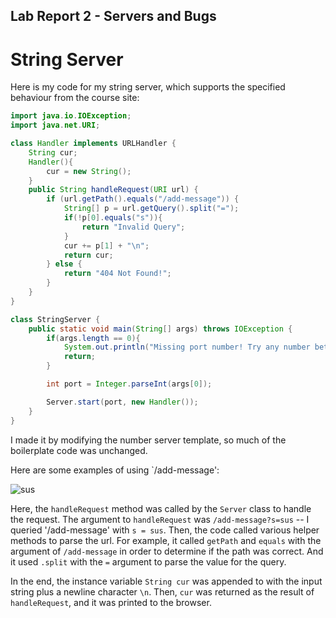 ## Lab Report 2 - Servers and Bugs

# String Server

Here is my code for my string server, which supports the specified behaviour from the course site:
```java
import java.io.IOException;
import java.net.URI;

class Handler implements URLHandler {
    String cur;
    Handler(){
        cur = new String();
    }
    public String handleRequest(URI url) {
        if (url.getPath().equals("/add-message")) {
            String[] p = url.getQuery().split("=");  
            if(!p[0].equals("s")){
                return "Invalid Query";
            }
            cur += p[1] + "\n"; 
            return cur;
        } else {
            return "404 Not Found!";
        }
    }
}

class StringServer {
    public static void main(String[] args) throws IOException {
        if(args.length == 0){
            System.out.println("Missing port number! Try any number between 1024 to 49151");
            return;
        }

        int port = Integer.parseInt(args[0]);

        Server.start(port, new Handler());
    }
}
```
I made it by modifying the number server template, so much of the boilerplate code was unchanged. 

Here are some examples of using `/add-message': 

![sus](https://s.fft.ac/L42sgK/direct)

Here, the `handleRequest` method was called by the `Server` class to handle the request. The argument to `handleRequest` was `/add-message?s=sus` -- I queried '/add-message' with `s = sus`. Then, the code called various helper methods to parse the url. For example, it called `getPath` and `equals` with the argument of `/add-message` in order to determine if the path was correct. And it used `.split` with the `=` argument to parse the value for the query. 

In the end, the instance variable `String cur` was appended to with the input string plus a newline character `\n`. Then, `cur` was returned as the result of `handleRequest`, and it was printed to the browser. 
